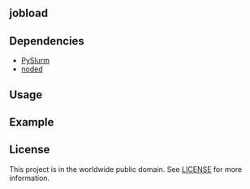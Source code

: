 ## jobload

## Dependencies

* [PySlurm](https://github.com/PySlurm/pyslurm)
* [noded](https://github.com/giovtorres/noded)


## Usage


## Example


## License

This project is in the worldwide public domain.  See [LICENSE](../LICENSE.md) for
more information.
